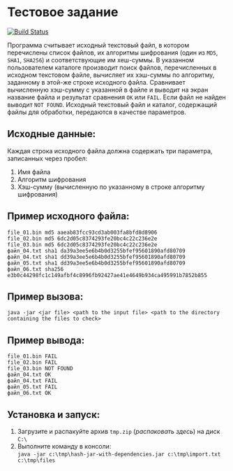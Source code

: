 Тестовое задание
================

[![Build Status](https://travis-ci.com/nickbeam/veeam.qa.dev.hash.svg?branch=master)](https://github.com/nickbeam/veeam.qa.dev.hash)

Программа считывает исходный текстовый файл, в котором перечислены список файлов, их алгоритмы шифрования (один из `MD5`, `SHA1`, `SHA256`) и соответствующие им хеш-суммы.
В указанном пользователем каталоге производит поиск файлов, перечисленных в исходном текстовом файле, вычисляет их хэш-суммы по алгоритму, заданному в этой-же строке исходного файла.
Сравнивает вычисленную хэш-сумму с указанной в файле и выводит на экран название файла и результат сравнения `OK` или `FAIL`.
Если файл не найден выводит `NOT FOUND`.
Исходный текстовый файл и каталог, содержащий файлы для обработки, передаются в качестве параметров. 

Исходные данные:
----------------
Каждая строка исходного файла должна содержать три параметра, записанных через пробел: 
1. Имя файла
2. Алгоритм шифрования
3. Хэш-сумму (вычисленную по указанному в строке алгоритму шифрования)

Пример исходного файла:
-----------------------
```
file_01.bin md5 aaeab83fcc93cd3ab003fa8bfd8d8906
file_02.bin md5 6dc2d05c8374293fe20bc4c22c236e2e
file_03.bin md5 6dc2d05c8374293fe20bc4c22c236e2e
файл_04.txt sha1 da39a3ee5e6b4b0d3255bfef95601890afd80709
файл_04.txt sha1 dd39a3ee5e6b4b0d3255bfef95601890afd80709
файл_05.txt sha1 dd39a3ee5e6b4b0d3255bfef95601890afd80709
файл_06.txt sha256 e3b0c44298fc1c149afbf4c8996fb92427ae41e4649b934ca495991b7852b855
```

Пример вызова:
--------------
`java -jar <jar file> <path to the input file> <path to the directory containing the files to check>`

Пример вывода:
--------------
```
file_01.bin FAIL
file_02.bin FAIL
file_03.bin NOT FOUND
файл_04.txt OK
файл_04.txt FAIL
файл_05.txt FAIL
файл_06.txt OK
```

Установка и запуск:
----------
1. Загрузите и распакуйте архив `tmp.zip` (*распаковать здесь*) на диск `C:\`
2. Выполните команду в консоли:  
   `java -jar c:\tmp\hash-jar-with-dependencies.jar c:\tmp\import.txt c:\tmp\files`